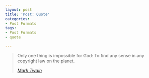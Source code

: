 ```yaml
---
layout: post
title: 'Post: Quote'
categories:
- Post Formats
tags:
- Post Formats
- quote

---
```

> Only one thing is impossible for God: To find any sense in any copyright law on the planet.
>
> <cite><a href="http://www.brainyquote.com/quotes/quotes/m/marktwain163473.html">Mark Twain</a></cite>